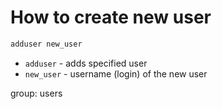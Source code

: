 # How to create new user

```bash
adduser new_user
```

- `adduser` - adds specified user
- `new_user` - username (login) of the new user

group: users


